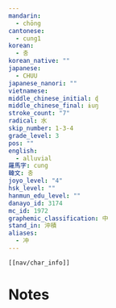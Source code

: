 ```yaml
---
mandarin:
  - chōng
cantonese:
  - cung1
korean:
  - 충
korean_native: ""
japanese:
  - CHUU
japanese_nanori: ""
vietnamese:
middle_chinese_initial: ɖ
middle_chinese_final: ɨuŋ
stroke_count: "7"
radical: 水
skip_number: 1-3-4
grade_level: 3
pos: ""
english:
  - alluvial
羅馬字: cung
韓文: 충
joyo_level: "4"
hsk_level: ""
hanmun_edu_level: ""
danayo_id: 3174
mc_id: 1972
graphemic_classification: 中
stand_in: 沖積
aliases:
  - 冲
---
```

```meta-bind-embed
[[nav/char_info]]
```

# Notes
